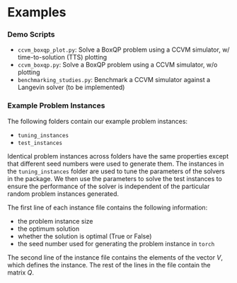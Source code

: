 # Examples

### Demo Scripts

- `ccvm_boxqp_plot.py`: Solve a BoxQP problem using a CCVM simulator, w/ time-to-solution (TTS) plotting
- `ccvm_boxqp.py`: Solve a BoxQP problem using a CCVM simulator, w/o plotting
- `benchmarking_studies.py`: Benchmark a CCVM simulator against a Langevin solver (to be implemented)

### Example Problem Instances

The following folders contain our example problem instances:
- `tuning_instances`
- `test_instances`

Identical problem instances across folders have the same properties except that different seed numbers were used to generate them. The instances in the `tuning_instances` folder are used to tune the parameters of the solvers in the package. We then use the parameters to solve the test instances to ensure the performance of the solver is independent of the particular random problem instances generated.

The first line of each instance file contains the following information:
- the problem instance size
- the optimum solution
- whether the solution is optimal (True or False)
- the seed number used for generating the problem instance in `torch`

The second line of the instance file contains the elements of the vector $V$, which defines the instance. The rest of the lines in the file contain the matrix $Q$.